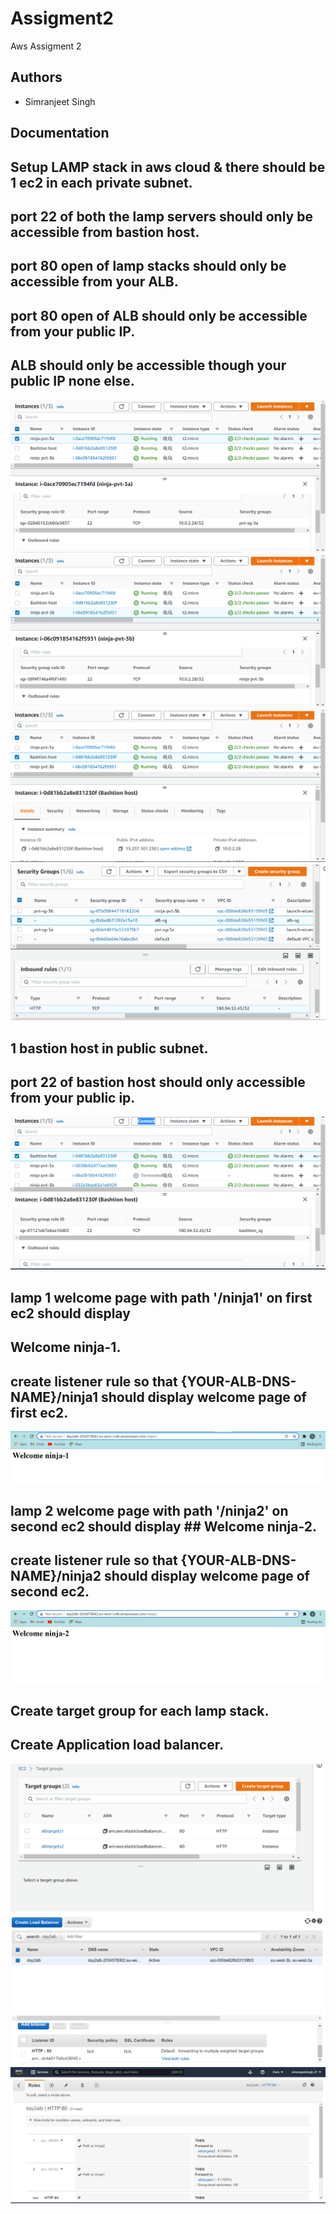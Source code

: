 
# Assigment2

Aws Assigment 2 
## Authors

- Simranjeet Singh
## Documentation

## Setup LAMP stack in aws cloud & there should be 1 ec2 in each private subnet.
## port 22 of  both the lamp servers should only be accessible from bastion host.
## port 80 open of lamp stacks should only be accessible from your ALB.
## port 80 open of ALB should only be accessible from your public IP.
## ALB should only be accessible though your public IP none else.

![](Capture1.PNG)
![](Capture2.PNG)
![](Capture3.PNG)
![](Capture11.PNG)

## 1 bastion host in public subnet.
## port 22 of bastion host should only accessible from your public ip.

![](Capture5.PNG)

## lamp 1 welcome page with path '/ninja1' on first ec2 should display        
## Welcome ninja-1.
## create listener rule so that {YOUR-ALB-DNS-NAME}/ninja1 should display welcome page of first ec2.

![](Capture6.PNG)

## lamp 2 welcome page with path '/ninja2' on second ec2 should display        ## Welcome ninja-2.
## create listener rule so that {YOUR-ALB-DNS-NAME}/ninja2 should display welcome page of second ec2.

![](Capture7.PNG)

## Create target group for each lamp stack.
## Create Application load balancer.

![](Capture8.PNG)
![](Capture9.PNG)
![](Capture10.PNG)
